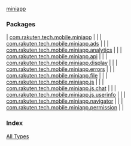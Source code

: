 [miniapp](./index.md)

### Packages

| [com.rakuten.tech.mobile.miniapp](com.rakuten.tech.mobile.miniapp/index.md) |  |
| [com.rakuten.tech.mobile.miniapp.ads](com.rakuten.tech.mobile.miniapp.ads/index.md) |  |
| [com.rakuten.tech.mobile.miniapp.analytics](com.rakuten.tech.mobile.miniapp.analytics/index.md) |  |
| [com.rakuten.tech.mobile.miniapp.api](com.rakuten.tech.mobile.miniapp.api/index.md) |  |
| [com.rakuten.tech.mobile.miniapp.display](com.rakuten.tech.mobile.miniapp.display/index.md) |  |
| [com.rakuten.tech.mobile.miniapp.errors](com.rakuten.tech.mobile.miniapp.errors/index.md) |  |
| [com.rakuten.tech.mobile.miniapp.file](com.rakuten.tech.mobile.miniapp.file/index.md) |  |
| [com.rakuten.tech.mobile.miniapp.js](com.rakuten.tech.mobile.miniapp.js/index.md) |  |
| [com.rakuten.tech.mobile.miniapp.js.chat](com.rakuten.tech.mobile.miniapp.js.chat/index.md) |  |
| [com.rakuten.tech.mobile.miniapp.js.userinfo](com.rakuten.tech.mobile.miniapp.js.userinfo/index.md) |  |
| [com.rakuten.tech.mobile.miniapp.navigator](com.rakuten.tech.mobile.miniapp.navigator/index.md) |  |
| [com.rakuten.tech.mobile.miniapp.permission](com.rakuten.tech.mobile.miniapp.permission/index.md) |  |

### Index

[All Types](alltypes/index.md)